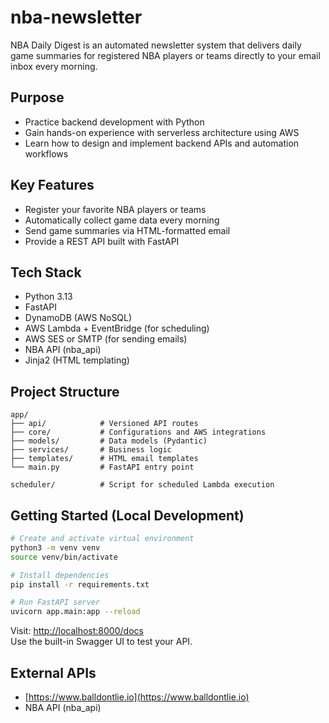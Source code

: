 # nba-newsletter

NBA Daily Digest is an automated newsletter system that delivers daily game summaries for registered NBA players or teams directly to your email inbox every morning.

## Purpose

- Practice backend development with Python
- Gain hands-on experience with serverless architecture using AWS
- Learn how to design and implement backend APIs and automation workflows

## Key Features

- Register your favorite NBA players or teams
- Automatically collect game data every morning
- Send game summaries via HTML-formatted email
- Provide a REST API built with FastAPI

## Tech Stack

- Python 3.13
- FastAPI
- DynamoDB (AWS NoSQL)
- AWS Lambda + EventBridge (for scheduling)
- AWS SES or SMTP (for sending emails)
- NBA API (nba_api)
- Jinja2 (HTML templating)

## Project Structure

```
app/
├── api/            # Versioned API routes
├── core/           # Configurations and AWS integrations
├── models/         # Data models (Pydantic)
├── services/       # Business logic
├── templates/      # HTML email templates
└── main.py         # FastAPI entry point

scheduler/          # Script for scheduled Lambda execution
```

## Getting Started (Local Development)

```bash
# Create and activate virtual environment
python3 -m venv venv
source venv/bin/activate

# Install dependencies
pip install -r requirements.txt

# Run FastAPI server
uvicorn app.main:app --reload
```

Visit: [http://localhost:8000/docs](http://localhost:8000/docs)  
Use the built-in Swagger UI to test your API.

## External APIs

- [https://www.balldontlie.io](https://www.balldontlie.io)
- NBA API (nba_api)